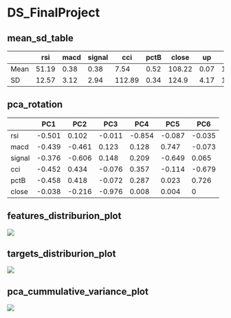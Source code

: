 # DS_FinalProject

## mean_sd_table
|      | rsi   | macd | signal | cci    | pctB | close  | up   | avg5   | up5  | avg3   | up3  |
|------|-------|------|--------|--------|------|--------|------|--------|------|--------|------|
| Mean | 51.19 | 0.38 | 0.38   | 7.54   | 0.52 | 108.22 | 0.07 | 108.42 | 0.2  | 108.36 | 0.13 |
| SD   | 12.57 | 3.12 | 2.94   | 112.89 | 0.34 | 124.9  | 4.17 | 125.01 | 6.19 | 124.98 | 5.2  |

## pca_rotation
|        | PC1    | PC2    | PC3    | PC4    | PC5    | PC6    |
|--------|--------|--------|--------|--------|--------|--------|
| rsi    | -0.501 | 0.102  | -0.011 | -0.854 | -0.087 | -0.035 |
| macd   | -0.439 | -0.461 | 0.123  | 0.128  | 0.747  | -0.073 |
| signal | -0.376 | -0.606 | 0.148  | 0.209  | -0.649 | 0.065  |
| cci    | -0.452 | 0.434  | -0.076 | 0.357  | -0.114 | -0.679 |
| pctB   | -0.458 | 0.418  | -0.072 | 0.287  | 0.023  | 0.726  |
| close  | -0.038 | -0.216 | -0.976 | 0.008  | 0.004  | 0      |

## features_distriburion_plot
![](image/features_distriburion_plot.png)

## targets_distriburion_plot
![](image/targets_distriburion_plot.png)

## pca_cummulative_variance_plot
![](image/pca_cumvar_plot.png)
